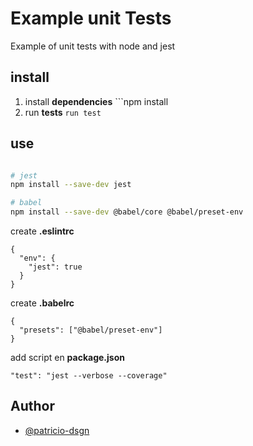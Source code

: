 # Example unit Tests

Example of unit tests with node and jest

## install
1. install __dependencies__ ```npm install
2. run __tests__ ```run test```

## use
```bash

# jest
npm install --save-dev jest

# babel
npm install --save-dev @babel/core @babel/preset-env
```

create __.eslintrc__
```
{
  "env": {
    "jest": true
  }
}
```

create __.babelrc__
```
{
  "presets": ["@babel/preset-env"]
}
```

add script en __package.json__
```
"test": "jest --verbose --coverage"
```


## Author

- [@patricio-dsgn](https://www.github.com/patricio-dsgn)

